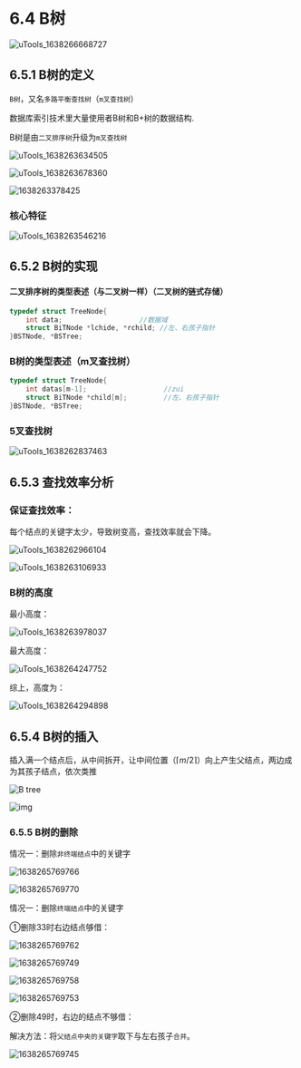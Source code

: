 # 6.4 B树

![uTools_1638266668727](../images/uTools_1638266668727.png)

## 6.5.1 B树的定义

`B树`，又名`多路平衡查找树`（`m叉查找树`）

数据库索引技术里大量使用者B树和B+树的数据结构.

B树是由`二叉排序树`升级为`m叉查找树`

![uTools_1638263634505](../images/uTools_1638263634505.png)

![uTools_1638263678360](../images/uTools_1638263678360.png)

![1638263378425](../images/1638263378425.png)

### 核心特征

![uTools_1638263546216](../images/uTools_1638263546216.png)

## 6.5.2 B树的实现

#### 二叉排序树的类型表述（与二叉树一样）（二叉树的链式存储）

```c
typedef struct TreeNode{
	int data;                   //数据域
	struct BiTNode *lchide, *rchild; //左、右孩子指针
}BSTNode, *BSTree;
```

### B树的类型表述（m叉查找树）

```c
typedef struct TreeNode{
	int datas[m-1];                   //zui
	struct BiTNode *child[m];         //左、右孩子指针
}BSTNode, *BSTree;
```

### 5叉查找树

![uTools_1638262837463](../images/uTools_1638262837463.png)

## 6.5.3 查找效率分析

### 保证查找效率：

每个结点的关键字太少，导致树变高，查找效率就会下降。

![uTools_1638262966104](../images/uTools_1638262966104.png)

![uTools_1638263106933](../images/uTools_1638263106933.png)

### B树的高度

最小高度：

![uTools_1638263978037](../images/uTools_1638263978037.png)

最大高度：

![uTools_1638264247752](../images/uTools_1638264247752.png)

综上，高度为：

![uTools_1638264294898](../images/uTools_1638264294898.png)

## 6.5.4 B树的插入

插入满一个结点后，从中间拆开，让中间位置（$\lceil m/2 \rceil$）向上产生父结点，两边成为其孩子结点，依次类推

![B tree](../images/290047064066682.png)

![img](../images/btreebuild.gif)

### 6.5.5 B树的删除

情况一：删除`非终端结点`中的关键字

![1638265769766](../images/1638265769766.png)

![1638265769770](../images/1638265769770.png)

情况一：删除`终端结点`中的关键字

①删除33时右边结点够借：

![1638265769762](../images/1638265769762.png)

![1638265769749](../images/1638265769749.jpg)

![1638265769758](../images/1638265769758.png)

![1638265769753](../images/1638265769753.png)

②删除49时，右边的结点不够借：

解决方法：将`父结点中夹的关键字`取下与左右孩子`合并`。

![1638265769745](../images/1638265769745.jpg)

